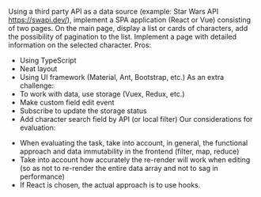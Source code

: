 Using a third party API as a data source (example: Star Wars API https://swapi.dev/), 
implement a SPA application (React or Vue) consisting of two pages. 
On the main page, display a list or cards of characters, add the possibility of pagination to the list. 
Implement a page with detailed information on the selected character.
Pros: 
+ Using TypeScript 
+ Neat layout 
+ Using UI framework (Material, Ant, Bootstrap, etc.)
As an extra challenge: 
+ To work with data, use storage (Vuex, Redux, etc.) 
+ Make custom field edit event 
+ Subscribe to update the storage status 
+ Add character search field by API (or local filter) 
Our considerations for evaluation: 
- When evaluating the task, take into account, in general, the functional approach and data immutability in the frontend (filter, map, reduce) 
- Take into account how accurately the re-render will work when editing 
(so as not to re-render the entire data array and not to sag in performance) 
- If React is chosen, the actual approach is to use hooks.
